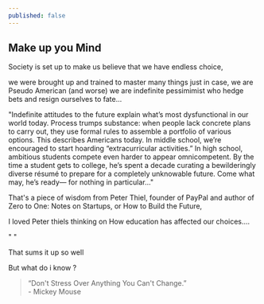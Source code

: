 ```yaml
---
published: false
---
```


## Make up you Mind

Society is set up to make us believe that we have endless choice,

we were brought up and trained to master many things just in case, we are Pseudo American (and worse) we are indefinite pessimimist who hedge bets and resign ourselves to fate...

"Indefinite attitudes to the future explain what’s most dysfunctional in our world today. Process trumps substance: when people lack concrete plans to carry out, they use formal rules to assemble a portfolio of various options. This describes Americans today. In middle school, we’re encouraged to start hoarding “extracurricular activities.” In high school, ambitious students compete even harder to appear omnicompetent. By the time a student gets to college, he’s spent a decade curating a bewilderingly diverse résumé to prepare for a completely unknowable future. Come what may, he’s ready— for nothing in particular..."

That's a piece of wisdom from Peter Thiel, founder of PayPal and author of Zero to One: Notes on Startups, or How to Build the Future,

I loved Peter thiels thinking on How education has affected our choices....

" "

That sums it up so well

But what do i know ?

<blockquote class="largeQuote">“Don't Stress Over Anything You Can't Change.” <br/>- Mickey Mouse</blockquote>
